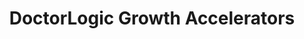 ---
layout: components
title: DoctorLogic Growth Accelerators
description: "Our team of seasoned medical content writers blends their talents in medical and digital marketing to deliver custom SEO rich local content. We then use Content Multiplier to amplify the most relevant and engaging content pages for patients and search engines."
meta_image: "/img/meta/social-reputation.jpg"
gsap: true
custom_js: growth-accelerators
page_class:
- class: growth-accelerators
product: "growth accelerators"
permalink: "/products/growth-accelerators"
hs_form_id: "75c57a13-9090-4db1-acd0-be51d1a76f7e"
next_page: website-management
page_sections:
- component: hero-1
  component_css: hero
  class: hero-sample
  headline: "Accelerate Practice Growth"
  text: "For today’s medical practice, fast growth is the optimal goal but may seem in the stars. With the right winning formula you can grow as fast as you want. Our Growth Accelerators are a solid return on investment and when added to your marketing plan, can help your medical practice reach new heights."
  btn:
  img: "/img/products/growth-accelerators/hero-img.svg"
  alt: "DoctorLogic Growth Accelerators"
- component: image-group
  component_css: image-group
  class: growth-accelerators__image-group--1
  headline: "Dedicated Managed Chat"
  text: "Your website is a lead generation engine and you have visitors coming in all the time but you’re not always there to greet them. With Managed Chat, never miss a conversation and convert your valuable website traffic into leads."
  btn:
  - btn-link: "/products/growth-accelerators/managed-chat"
    btn-label: Learn More
  items:
  - class: image-group__image--1
    img: true
    src: /img/products/growth-accelerators/chat-1.svg
    alt-text: "DoctorLogic Managed Chat" 
  - class: image-group__image--2
    img: true
    src: /img/products/growth-accelerators/chat-2.svg
    alt-text: "DoctorLogic Managed Chat"
  - class: image-group__image--3
    img: true
    src: /img/products/growth-accelerators/chat-3.svg
    alt-text: "DoctorLogic Managed Chat"
  - class: image-group__image--4
    img: true
    src: /img/products/growth-accelerators/chat-4.svg
    alt-text: "DoctorLogic Managed Chat" 
  - class: image-group__image--5
    img: true
    src: /img/products/growth-accelerators/chat-5.svg
    alt-text: "DoctorLogic Managed Chat" 
  - class: image-group__image--6
    img: true
    src: /img/products/growth-accelerators/chat-6.svg
    alt-text: "DoctorLogic Managed Chat"      
- component: feature-1
  component_css: feature
  headline: "Increase Reach With Paid Advertising"
  class: growth-accelerators__feature--1
  text: "As more and more patients turn to search engines to find a doctor or more information on a certain medical procedure, it’s important to be where they’re looking. With Paid Advertising we can build targeted online campaigns that achieve maximum ROI for your medical practice."
  btn:
  - btn-link: /products/growth-accelerators/paid-advertising
    btn-label: Learn More
  img: "/img/products/growth-accelerators/paid-advertising.jpg"
  alt: "Paid Advertising"
  img_alignment: "Right"
- component: feature-1
  component_css: feature
  headline: "Healthcare Content Marketing"
  class: growth-accelerators__feature--2
  text: "The driver behind many elements of a successful marketing plan is Content Marketing. Content is essential to introducing patients to your practice with educational information and can dramatically impact your organic search results, SEO, rankings and keywords."
  btn:
  - btn-link: #
    btn-label: Learn More
  img: "/img/products/growth-accelerators/content-marketing.jpg"
  alt: "Content Marketing"
  img_alignment: "Left"
- component: feature-1
  component_css: feature
  headline: "Build Trust With Video"
  class: growth-accelerators__feature--3
  text: "Video has been proven to demand more consumer attention than any other medium and is the best channel to build trust and increase awareness around your medical practice. To really stand out from your competition, and increase traffic to your website video should be part of your marketing strategy."
  btn:
  - btn-link: /products/growth-accelerators/video-content
    btn-label: Learn More
  img: "/img/products/growth-accelerators/video-marketing.jpg"
  alt: "Video Marketing"
  img_alignment: "Right"
---